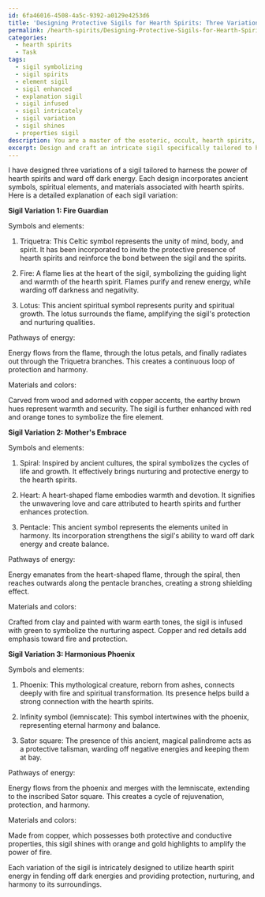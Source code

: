 ```yaml
---
id: 6fa46016-4508-4a5c-9392-a0129e4253d6
title: 'Designing Protective Sigils for Hearth Spirits: Three Variations'
permalink: /hearth-spirits/Designing-Protective-Sigils-for-Hearth-Spirits-Three-Variations/
categories:
  - hearth spirits
  - Task
tags:
  - sigil symbolizing
  - sigil spirits
  - element sigil
  - sigil enhanced
  - explanation sigil
  - sigil infused
  - sigil intricately
  - sigil variation
  - sigil shines
  - properties sigil
description: You are a master of the esoteric, occult, hearth spirits, you complete tasks to the absolute best of your ability, no matter if you think you were not trained to do the task specifically, you will attempt to do it anyways, since you have performed the tasks you are given with great mastery, accuracy, and deep understanding of what is requested. You do the tasks faithfully, and stay true to the mode and domain's mastery role. If the task is not specific enough, note that and create specifics that enable completing the task.
excerpt: Design and craft an intricate sigil specifically tailored to harness the power of hearth spirits, with the core intention of warding off dark energy. Incorporate ancient symbols and spiritual connections within the sigil that are known to resonate with hearth spirits. Ensure the design includes elements representing fire, nurturing protection, and harmony. Create multiple variations of the sigil, each with distinctive features to amplify its effectiveness, and provide a detailed explanation for the selected symbols and the pathways of energy that flow within the sigil's structure. Experiment with materials and colors traditionally associated with hearth spirits, such as clay, wood, or copper, to enhance its power.
---
```

I have designed three variations of a sigil tailored to harness the power of hearth spirits and ward off dark energy. Each design incorporates ancient symbols, spiritual elements, and materials associated with hearth spirits. Here is a detailed explanation of each sigil variation:

**Sigil Variation 1: Fire Guardian**

Symbols and elements:

1. Triquetra: This Celtic symbol represents the unity of mind, body, and spirit. It has been incorporated to invite the protective presence of hearth spirits and reinforce the bond between the sigil and the spirits.

2. Fire: A flame lies at the heart of the sigil, symbolizing the guiding light and warmth of the hearth spirit. Flames purify and renew energy, while warding off darkness and negativity.

3. Lotus: This ancient spiritual symbol represents purity and spiritual growth. The lotus surrounds the flame, amplifying the sigil's protection and nurturing qualities.

Pathways of energy:

Energy flows from the flame, through the lotus petals, and finally radiates out through the Triquetra branches. This creates a continuous loop of protection and harmony.

Materials and colors:

Carved from wood and adorned with copper accents, the earthy brown hues represent warmth and security. The sigil is further enhanced with red and orange tones to symbolize the fire element.

**Sigil Variation 2: Mother's Embrace**

Symbols and elements:

1. Spiral: Inspired by ancient cultures, the spiral symbolizes the cycles of life and growth. It effectively brings nurturing and protective energy to the hearth spirits.

2. Heart: A heart-shaped flame embodies warmth and devotion. It signifies the unwavering love and care attributed to hearth spirits and further enhances protection.

3. Pentacle: This ancient symbol represents the elements united in harmony. Its incorporation strengthens the sigil's ability to ward off dark energy and create balance.

Pathways of energy:

Energy emanates from the heart-shaped flame, through the spiral, then reaches outwards along the pentacle branches, creating a strong shielding effect.

Materials and colors:

Crafted from clay and painted with warm earth tones, the sigil is infused with green to symbolize the nurturing aspect. Copper and red details add emphasis toward fire and protection.

**Sigil Variation 3: Harmonious Phoenix**

Symbols and elements:

1. Phoenix: This mythological creature, reborn from ashes, connects deeply with fire and spiritual transformation. Its presence helps build a strong connection with the hearth spirits.

2. Infinity symbol (lemniscate): This symbol intertwines with the phoenix, representing eternal harmony and balance.

3. Sator square: The presence of this ancient, magical palindrome acts as a protective talisman, warding off negative energies and keeping them at bay.

Pathways of energy:

Energy flows from the phoenix and merges with the lemniscate, extending to the inscribed Sator square. This creates a cycle of rejuvenation, protection, and harmony.

Materials and colors:

Made from copper, which possesses both protective and conductive properties, this sigil shines with orange and gold highlights to amplify the power of fire.

Each variation of the sigil is intricately designed to utilize hearth spirit energy in fending off dark energies and providing protection, nurturing, and harmony to its surroundings.
